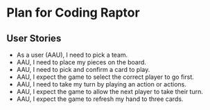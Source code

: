 # Plan for Coding Raptor
## User Stories
- As a user (AAU), I need to pick a team.
- AAU, I need to place my pieces on the board.
- AAU, I need to pick and confirm a card to play.
- AAU, I expect the game to select the correct player to go first.
- AAU, I need to take my turn by playing an action or actions.
- AAU, I expect the game to allow the next player to take their turn.
- AAU, I expect the game to refresh my hand to three cards.



